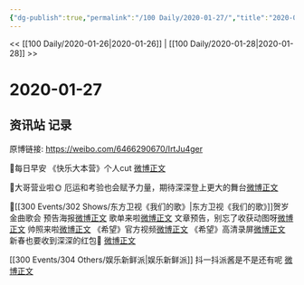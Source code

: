 ```yaml
---
{"dg-publish":true,"permalink":"/100 Daily/2020-01-27/","title":"2020-01-27","created":"2023-04-02T18:25:06.428+08:00","updated":"2023-04-02T18:26:17.872+08:00"}
---
```



<< [[100 Daily/2020-01-26\|2020-01-26]] | [[100 Daily/2020-01-28\|2020-01-28]] >>

# 2020-01-27

## 资讯站 记录

原博链接: https://weibo.com/6466290670/IrtJu4ger

🍃每日早安 《快乐大本营》个人cut
[微博正文](https://m.weibo.cn/6466290670/4465266857249010)

🍃大哥营业啦🌞 
厄运和考验也会赋予力量，期待深深登上更大的舞台[微博正文](https://m.weibo.cn/6466290670/4465352639715132)

🍃[[300 Events/302 Shows/东方卫视《我们的歌》\|东方卫视《我们的歌》]]贺岁金曲歌会
预告海报[微博正文](https://m.weibo.cn/6466290670/4465286851789966)
歌单来啦[微博正文](https://m.weibo.cn/6466290670/4465338588964017)
文章预告，别忘了收获动图呀[微博正文](https://m.weibo.cn/6466290670/4465340602344864)
帅照来啦[微博正文](https://m.weibo.cn/6466290670/4465419542735969)
《希望》官方视频[微博正文](https://m.weibo.cn/6466290670/4465479723136701)
《希望》高清录屏[微博正文](https://m.weibo.cn/6466290670/4465480741584835)
新春也要收到深深的红包🧧
[微博正文](https://m.weibo.cn/6466290670/4465364580845289)

[[300 Events/304 Others/娱乐新鲜派\|娱乐新鲜派]]
抖一抖派酱是不是还有呢
[微博正文](https://m.weibo.cn/6466290670/4465377721447746)

